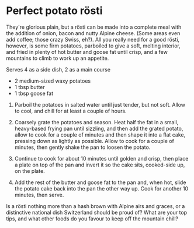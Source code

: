 # Perfect potato rösti

They're glorious plain, but a rösti can be made into a complete meal with the addition of onion, bacon and nutty Alpine cheese. 
(Some areas even add coffee; those crazy Swiss, eh?). All you really need for a good rösti, however, is some firm potatoes, 
parboiled to give a soft, melting interior, and fried in plenty of hot butter and goose fat until crisp, and a few mountains 
to climb to work up an appetite.

Serves 4 as a side dish, 2 as a main course

* 2 medium-sized waxy potatoes
* 1 tbsp butter
* 1 tbsp goose fat

1. Parboil the potatoes in salted water until just tender, but not soft. Allow to cool, and chill for at least a couple of hours.

2. Coarsely grate the potatoes and season. Heat half the fat in a small, heavy-based frying pan until sizzling, and then add the grated potato, allow to cook for a couple of minutes and then shape it into a flat cake, pressing down as lightly as possible. Allow to cook for a couple of minutes, then gently shake the pan to loosen the potato.

3. Continue to cook for about 10 minutes until golden and crisp, then place a plate on top of the pan and invert it so the cake sits, cooked-side up, on the plate.

4. Add the rest of the butter and goose fat to the pan and, when hot, slide the potato cake back into the pan the other way up. Cook for another 10 minutes, then serve.

Is a rösti nothing more than a hash brown with Alpine airs and graces, or a distinctive national dish Switzerland should be proud of? What are your top tips, and what other foods do you favour to keep off the mountain chill?

